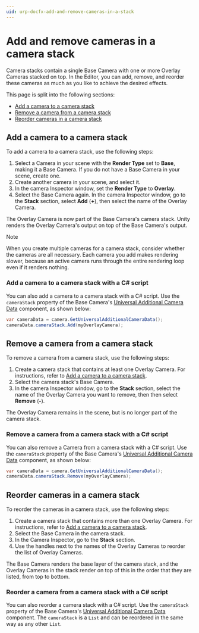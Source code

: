 ```yaml
---
uid: urp-docfx-add-and-remove-cameras-in-a-stack
---
```

# Add and remove cameras in a camera stack

Camera stacks contain a single Base Camera with one or more Overlay Cameras stacked on top. In the Editor, you can add, remove, and reorder these cameras as much as you like to achieve the desired effects.

This page is split into the following sections:

* [Add a camera to a camera stack](#add-a-camera-to-a-camera-stack)
* [Remove a camera from a camera stack](#remove-a-camera-from-a-camera-stack)
* [Reorder cameras in a camera stack](#reorder-cameras-in-a-camera-stack)

## Add a camera to a camera stack

To add a camera to a camera stack, use the following steps:

1. Select a Camera in your scene with the **Render Type** set to **Base**, making it a Base Camera. If you do not have a Base Camera in your scene, create one.
2. Create another camera in your scene, and select it.
3. In the camera Inspector window, set the **Render Type** to **Overlay**.
4. Select the Base Camera again. In the camera Inspector window, go to the **Stack** section, select **Add** (**+**), then select the name of the Overlay Camera.

The Overlay Camera is now part of the Base Camera's camera stack. Unity renders the Overlay Camera's output on top of the Base Camera's output.

> [!NOTE]
> When you create multiple cameras for a camera stack, consider whether the cameras are all necessary. Each camera you add makes rendering slower, because an active camera runs through the entire rendering loop even if it renders nothing.

<a name="add-a-camera-with-a-script"></a>

### Add a camera to a camera stack with a C# script

You can also add a camera to a camera stack with a C# script. Use the `cameraStack` property of the Base Camera's [Universal Additional Camera Data](xref:UnityEngine.Rendering.Universal.UniversalAdditionalCameraData) component, as shown below:

```c#
var cameraData = camera.GetUniversalAdditionalCameraData();
cameraData.cameraStack.Add(myOverlayCamera);
```

## Remove a camera from a camera stack

To remove a camera from a camera stack, use the following steps:

1. Create a camera stack that contains at least one Overlay Camera. For instructions, refer to [Add a camera to a camera stack](#add-a-camera-to-a-camera-stack).
2. Select the camera stack's Base Camera.
3. In the camera Inspector window, go to the **Stack** section, select the name of the Overlay Camera you want to remove, then then select **Remove** (**-**).

The Overlay Camera remains in the scene, but is no longer part of the camera stack.

<a name="remove-a-camera-with-a-script"></a>

### Remove a camera from a camera stack with a C# script

You can also remove a Camera from a camera stack with a C# script. Use the `cameraStack` property of the Base Camera's [Universal Additional Camera Data](xref:UnityEngine.Rendering.Universal.UniversalAdditionalCameraData) component, as shown below:

```c#
var cameraData = camera.GetUniversalAdditionalCameraData();
cameraData.cameraStack.Remove(myOverlayCamera);
```

## Reorder cameras in a camera stack

To reorder the cameras in a camera stack, use the following steps:

1. Create a camera stack that contains more than one Overlay Camera. For instructions, refer to [Add a camera to a camera stack](#add-a-camera-to-a-camera-stack).
2. Select the Base Camera in the camera stack.
3. In the Camera Inspector, go to the **Stack** section.
4. Use the handles next to the names of the Overlay Cameras to reorder the list of Overlay Cameras.

The Base Camera renders the base layer of the camera stack, and the Overlay Cameras in the stack render on top of this in the order that they are listed, from top to bottom.

<a name="reorder-a-camera-stack-with-a-script"></a>

### Reorder a camera from a camera stack with a C# script

You can also reorder a camera stack with a C# script. Use the `cameraStack` property of the Base Camera's [Universal Additional Camera Data](xref:UnityEngine.Rendering.Universal.UniversalAdditionalCameraData) component. The `cameraStack` is a `List` and can be reordered in the same way as any other `List`.
